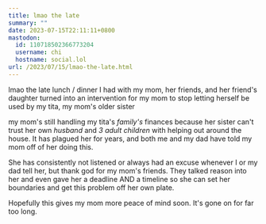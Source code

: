 ```yaml
---
title: lmao the late
summary: ""
date: 2023-07-15T22:11:11+0800
mastodon:
  id: 110718502366773204
  username: chi
  hostname: social.lol
url: /2023/07/15/lmao-the-late.html
---
```


lmao the late lunch / dinner I had with my mom, her friends, and her friend's daughter turned into an intervention for my mom to stop letting herself be used by my tita, my mom's older sister

my mom's still handling my tita's _family's_ finances because her sister can't trust her own _husband_ and _3 adult children_ with helping out around the house. It has plagued her for years, and both me and my dad have told my mom off of her doing this. 

She has consistently not listened or always had an excuse whenever I or my dad tell her, but thank god for my mom's friends. They talked reason into her and even gave her a deadline AND a timeline so she can set her boundaries and get this problem off her own plate.

Hopefully this gives my mom more peace of mind soon. It's gone on for far too long.
